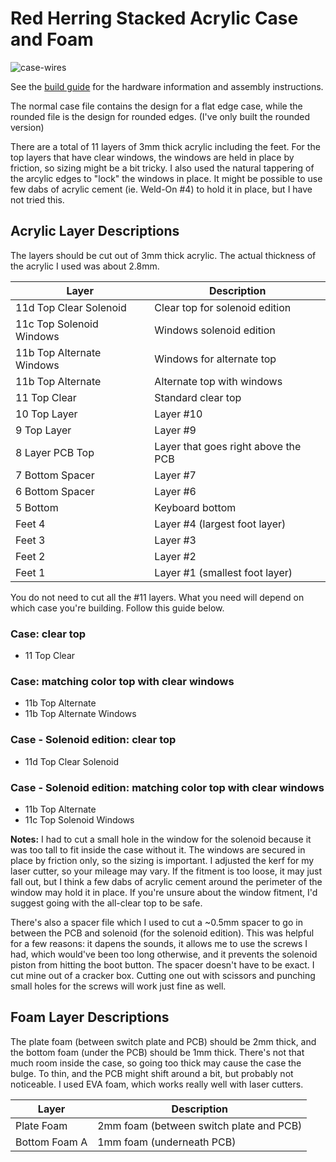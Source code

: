 # Red Herring Stacked Acrylic Case and Foam

![case-wires](https://user-images.githubusercontent.com/800930/158737611-4d48b5ed-aa60-4212-9865-cdf9784cfbe9.png)

See the [build guide](/build-guide) for the hardware information and assembly instructions.

The normal case file contains the design for a flat edge case, while the rounded file is the design for rounded edges.  (I've only built the rounded version)

There are a total of 11 layers of 3mm thick acrylic including the feet.  For the top layers that have clear windows, the windows are held in place by friction, so sizing might be a bit tricky.  I also used the natural tappering of the arcylic edges to "lock" the windows in place. It might be possible to use few dabs of acrylic cement (ie. Weld-On #4) to hold it in place, but I have not tried this.

## Acrylic Layer Descriptions

The layers should be cut out of 3mm thick acrylic.  The actual thickness of the acrylic I used was about 2.8mm.

| Layer | Description |
| ----- | ----------- |
| 11d Top Clear Solenoid | Clear top for solenoid edition
| 11c Top Solenoid Windows | Windows solenoid edition
| 11b Top Alternate Windows | Windows for alternate top
| 11b Top Alternate | Alternate top with windows
| 11 Top Clear | Standard clear top
| 10 Top Layer | Layer #10
| 9 Top Layer | Layer #9
| 8 Layer PCB Top | Layer that goes right above the PCB
| 7 Bottom Spacer | Layer #7
| 6 Bottom Spacer | Layer #6
| 5 Bottom | Keyboard bottom
| Feet 4 | Layer #4 (largest foot layer)
| Feet 3 | Layer #3
| Feet 2 | Layer #2
| Feet 1 | Layer #1 (smallest foot layer)

You do not need to cut all the #11 layers.  What you need will depend on which case you're building.  Follow this guide below.

### Case: clear top
- 11 Top Clear

### Case: matching color top with clear windows
- 11b Top Alternate
- 11b Top Alternate Windows

### Case - Solenoid edition: clear top
- 11d Top Clear Solenoid

### Case - Solenoid edition: matching color top with clear windows 
- 11b Top Alternate
- 11c Top Solenoid Windows

**Notes:** I had to cut a small hole in the window for the solenoid because it was too tall to fit inside the case without it.  The windows are secured in place by friction only, so the sizing is important.  I adjusted the kerf for my laser cutter, so your mileage may vary.  If the fitment is too loose, it may just fall out, but I think a few dabs of acrylic cement around the perimeter of the window may hold it in place.  If you're unsure about the window fitment, I'd suggest going with the all-clear top to be safe.

There's also a spacer file which I used to cut a ~0.5mm spacer to go in between the PCB and solenoid (for the solenoid edition).  This was helpful for a few reasons: it dapens the sounds, it allows me to use the screws I had, which would've been too long otherwise, and it prevents the solenoid piston from hitting the boot button.  The spacer doesn't have to be exact. I cut mine out of a cracker box.  Cutting one out with scissors and punching small holes for the screws will work just fine as well.

## Foam Layer Descriptions

The plate foam (between switch plate and PCB) should be 2mm thick, and the bottom foam (under the PCB) should be 1mm thick.  There's not that much room inside the case, so going too thick may cause the case the bulge.  To thin, and the PCB might shift around a bit, but probably not noticeable.  I used EVA foam, which works really well with laser cutters.

| Layer | Description |
| ----- | ----------- |
| Plate Foam | 2mm foam (between switch plate and PCB)
| Bottom Foam A | 1mm foam (underneath PCB)